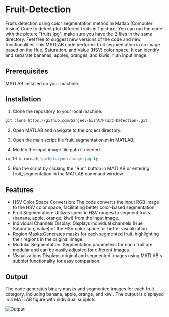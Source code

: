 # Fruit-Detection 

Fruits detection using color segmentation method in Matlab (Computer Vision) Code to detect plot different fruits in 1 picture. You can run the code with the picture "fruits.jpg", make sure you have the 2 files in the same directory. Feel free to suggest new versions of the code and new functionalities.This MATLAB code performs fruit segmentation in an image based on the Hue, Saturation, and Value (HSV) color space. It can identify and separate bananas, apples, oranges, and kiwis in an input image


## Prerequisites
MATLAB installed on your machine.

## Installation

1. Clone the repository to your local machine.

~~~bash
git clone https://github.com/Sanjeev-bisht/Fruit-Detection-.git
~~~

2. Open MATLAB and navigate to the project directory.

3. Open the main script file fruit_segmentation.m in MATLAB.

4. Modify the input image file path if needed.

~~~bash
im_IN = imread('path/to/your/image.jpg');
~~~

5. Run the script by clicking the "Run" button in MATLAB or entering fruit_segmentation in the MATLAB command window.


## Features

* HSV Color Space Conversion: The code converts the input RGB image to the HSV color space, facilitating better color-based segmentation.
* Fruit Segmentation: Utilizes specific HSV ranges to segment fruits (banana, apple, orange, kiwi) from the input image.
* Individual Channels Display: Displays individual channels (Hue, Saturation, Value) of the HSV color space for better visualization.
* Region Masks:Generates masks for each segmented fruit, highlighting their regions in the original image.
* Modular Segmentation: Segmentation parameters for each fruit are modular and can be easily adjusted for different images.
* Visualizations:Displays original and segmented images using MATLAB's subplot functionality for easy comparison.

  

## Output  

The code generates binary masks and segmented images for each fruit category, including banana, apple, orange, and kiwi. The output is displayed in a MATLAB figure with individual subplots.

![Output](https://github.com/Wisteriaa9/Fruit-Detection-MATLAB/assets/100563080/f1c22471-149a-4b10-ae15-e84997fde0cd)
